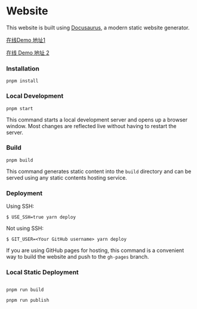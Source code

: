 # Website

This website is built using [Docusaurus](https://docusaurus.io/), a modern static website generator.

[在线Demo 地址1](https://marvin-season.github.io/blog-website/)

[在线 Demo 地址 2](http://www.fuelstack.icu/blog-website/)

### Installation

```
pnpm install
```

### Local Development

```
pnpm start
```

This command starts a local development server and opens up a browser window. Most changes are reflected live without having to restart the server.

### Build

```
pnpm build
```

This command generates static content into the `build` directory and can be served using any static contents hosting service.

### Deployment

Using SSH:

```
$ USE_SSH=true yarn deploy
```

Not using SSH:

```
$ GIT_USER=<Your GitHub username> yarn deploy
```

If you are using GitHub pages for hosting, this command is a convenient way to build the website and push to the `gh-pages` branch.

### Local Static Deployment

```ssh

pnpm run build
```

```sh
pnpm run publish
```
